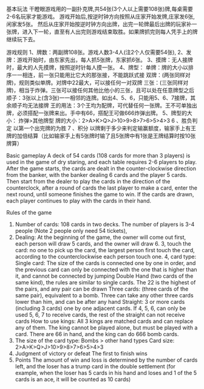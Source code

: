 基本玩法
干瞪眼游戏用的一副扑克牌,共54张(3个人以上需要108张)牌,每桌需要2-6名玩家才能游戏。
游戏开始后,按逆时钟方向按照从庄家开始发牌,庄家发6张,闲家发5张。
然后从庄家开始按逆时钟方向出牌，出完一轮牌最后出牌的玩家补一张牌，进入下一轮，直至有人出完则游戏结束取胜。如果牌抓完则每人凭手上的牌继续玩下去。

游戏规则
1、牌数：两副牌108张。游戏人数3-4人(注2个人仅需要54张),
2、发牌：游戏开始时，由东家先出，每人抓5张牌，东家抓6张。
3、摸牌：无人接牌时，最大的人先摸牌，按照逆时针每人摸一张。
4、牌型：
单牌：牌的大小以排序一一相连，前一张只能用比它大的那张接，不能跳跃式接
双牌：(两张同样对牌)，规则类似单牌。对牌中22最大，可以接任何一对双牌
三张：(三张同样对牌)，相当于炸弹。三张可以接任何其他比他小的三张，且可以处在任意牌型之后
顺子：3张以上(含3张)一一相邻的连牌。如出4、5、6，只能用5、6、7接牌，其余顺子均无法接牌
王的用法：3个王均为配牌，可代替任何一张牌。王不可单独出牌，必须搭配一张牌来出。手中有66，搭配王可做666炸弹出牌。
5、牌型的大小：
炸弹>其他牌型
牌的大小：2>A>K>Q>J>10>9>8>7>6>5>4>3
6 、胜负判定
以第一个出完牌的为胜
7 、积分
以牌剩于多少来判定输赢额度，输家手上有王牌的加倍结算（比如输家手上有5张牌时输了且5张牌中有1张是王牌结算时按10张牌算）

Basic gameplay
A deck of 54 cards (108 cards for more than 3 players) is used in the game of dry staring, and each table requires 2-6 players to play.
After the game starts, the cards are dealt in the counter-clockwise direction from the banker, with the banker dealing 6 cards and the player 5 cards.
Then start from the dealer to play the cards in the direction of the counterclock, after a round of cards the last player to make a card, enter the next round, until someone finishes the game to win. If the cards are drawn, each player continues to play with the cards in their hand.

Rules of the game
1. Number of cards: 108 cards in two decks. The number of players is 3-4 people (Note 2 people only need 54 tickets),
2. Dealing: At the beginning of the game, the owner will come out first, each person will draw 5 cards, and the owner will draw 6.
3, touch the card: no one to pick up the card, the largest person first touch the card, according to the counterclockwise each person touch one.
4, card type:
Single card: The size of the cards is connected one by one in order, and the previous card can only be connected with the one that is higher than it, and cannot be connected by jumping
Double Hand (two cards of the same kind), the rules are similar to single cards. The 22 is the highest of the pairs, and any pair can be drawn
Three cards: (three cards of the same pair), equivalent to a bomb. Three can take any other three cards lower than him, and can be after any hand
Straight: 3 or more cards (including 3 cards) one by one adjacent cards. If 4, 5, 6, can only be used 5, 6, 7 to receive cards, the rest of the straight can not receive cards
How to use kings: All 3 kings are matched cards and can replace any of them. The king cannot be played alone, but must be played with a card. There are 66 in hand, and the king can do 666 bomb cards.
5. The size of the card type:
Bombs > other hand types
Card size: 2>A>K>Q>J>10>9>8>7>6>5>4>3
6. Judgment of victory or defeat
The first to finish wins
7. Points
The amount of win and loss is determined by the number of cards left, and the loser has a trump card in the double settlement (for example, when the loser has 5 cards in his hand and loses and 1 of the 5 cards is an ace, it will be counted as 10 cards)
